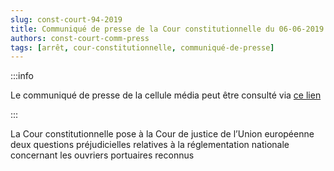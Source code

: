 ```yaml
---   
slug: const-court-94-2019
title: Communiqué de presse de la Cour constitutionnelle du 06-06-2019
authors: const-court-comm-press
tags: [arrêt, cour-constitutionnelle, communiqué-de-presse]
---
```


:::info

Le communiqué de presse de la cellule média peut être consulté via [ce lien](https://www.const-court.be/public/f/2019/2019-094f-info.pdf) 

:::

La Cour constitutionnelle pose à la Cour de justice de l’Union européenne deux questions préjudicielles relatives à la réglementation nationale concernant les ouvriers portuaires reconnus
